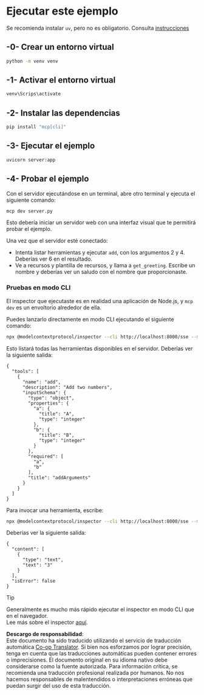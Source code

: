 <!--
CO_OP_TRANSLATOR_METADATA:
{
  "original_hash": "69ba3bd502bd743233137bac5539c08b",
  "translation_date": "2025-08-18T12:57:48+00:00",
  "source_file": "03-GettingStarted/05-sse-server/solution/python/README.md",
  "language_code": "es"
}
-->
# Ejecutar este ejemplo

Se recomienda instalar `uv`, pero no es obligatorio. Consulta [instrucciones](https://docs.astral.sh/uv/#highlights)

## -0- Crear un entorno virtual

```bash
python -m venv venv
```

## -1- Activar el entorno virtual

```bash
venv\Scrips\activate
```

## -2- Instalar las dependencias

```bash
pip install "mcp[cli]"
```

## -3- Ejecutar el ejemplo

```bash
uvicorn server:app
```

## -4- Probar el ejemplo

Con el servidor ejecutándose en un terminal, abre otro terminal y ejecuta el siguiente comando:

```bash
mcp dev server.py
```

Esto debería iniciar un servidor web con una interfaz visual que te permitirá probar el ejemplo.

Una vez que el servidor esté conectado:

- Intenta listar herramientas y ejecutar `add`, con los argumentos 2 y 4. Deberías ver 6 en el resultado.
- Ve a recursos y plantilla de recursos, y llama a `get_greeting`. Escribe un nombre y deberías ver un saludo con el nombre que proporcionaste.

### Pruebas en modo CLI

El inspector que ejecutaste es en realidad una aplicación de Node.js, y `mcp dev` es un envoltorio alrededor de ella.

Puedes lanzarlo directamente en modo CLI ejecutando el siguiente comando:

```bash
npx @modelcontextprotocol/inspector --cli http://localhost:8000/sse --method tools/list
```

Esto listará todas las herramientas disponibles en el servidor. Deberías ver la siguiente salida:

```text
{
  "tools": [
    {
      "name": "add",
      "description": "Add two numbers",
      "inputSchema": {
        "type": "object",
        "properties": {
          "a": {
            "title": "A",
            "type": "integer"
          },
          "b": {
            "title": "B",
            "type": "integer"
          }
        },
        "required": [
          "a",
          "b"
        ],
        "title": "addArguments"
      }
    }
  ]
}
```

Para invocar una herramienta, escribe:

```bash
npx @modelcontextprotocol/inspector --cli http://localhost:8000/sse --method tools/call --tool-name add --tool-arg a=1 --tool-arg b=2
```

Deberías ver la siguiente salida:

```text
{
  "content": [
    {
      "type": "text",
      "text": "3"
    }
  ],
  "isError": false
}
```

> [!TIP]  
> Generalmente es mucho más rápido ejecutar el inspector en modo CLI que en el navegador.  
> Lee más sobre el inspector [aquí](https://github.com/modelcontextprotocol/inspector).

**Descargo de responsabilidad**:  
Este documento ha sido traducido utilizando el servicio de traducción automática [Co-op Translator](https://github.com/Azure/co-op-translator). Si bien nos esforzamos por lograr precisión, tenga en cuenta que las traducciones automáticas pueden contener errores o imprecisiones. El documento original en su idioma nativo debe considerarse como la fuente autorizada. Para información crítica, se recomienda una traducción profesional realizada por humanos. No nos hacemos responsables de malentendidos o interpretaciones erróneas que puedan surgir del uso de esta traducción.
